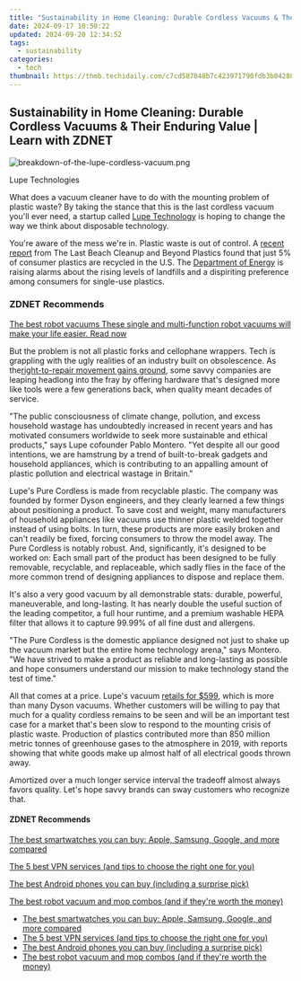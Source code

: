 ```yaml
---
title: "Sustainability in Home Cleaning: Durable Cordless Vacuums & Their Enduring Value | Learn with ZDNET"
date: 2024-09-17 10:50:22
updated: 2024-09-20 12:34:52
tags:
  - sustainability
categories:
  - tech
thumbnail: https://thmb.techidaily.com/c7cd587848b7c423971790fdb3b04288b53670a44c37276f13cc96d749320e4c.jpg
---
```


## Sustainability in Home Cleaning: Durable Cordless Vacuums & Their Enduring Value | Learn with ZDNET

![breakdown-of-the-lupe-cordless-vacuum.png](https://www.zdnet.com/a/img/resize/9fb4686825a7dba6a0d58a28eb6ca77085e671f3/2022/05/11/ebd97587-9427-4885-bfb5-80cdbc98f416/breakdown-of-the-lupe-cordless-vacuum.png?auto=webp&width=1280)

Lupe Technologies

What does a vacuum cleaner have to do with the mounting problem of plastic waste? By taking the stance that this is the last cordless vacuum you'll ever need, a startup called [Lupe Technology](https://uk.lupetechnology.com/products/pure-cordless-vacuum-cleaner) is hoping to change the way we think about disposable technology.

You're aware of the mess we're in. Plastic waste is out of control. A [recent report](https://www.invw.org/2022/05/05/the-us-only-recycled-about-5-of-plastic-waste-last-year/#:~:text=But%20a%20new%20report%20from,into%20new%20products%20in%202021.) from The Last Beach Cleanup and Beyond Plastics found that just 5% of consumer plastics are recycled in the U.S. The [Department of Energy](https://www.energy.gov/articles/doe-invests-134-million-combat-plastic-waste-reduce-plastic-industry-emissions) is raising alarms about the rising levels of landfills and a dispiriting preference among consumers for single-use plastics.

### **ZDNET** Recommends

[The best robot vacuums These single and multi-function robot vacuums will make your life easier.  Read now](https://www.zdnet.com/article/best-robot-vacuum/)

But the problem is not all plastic forks and cellophane wrappers. Tech is grappling with the ugly realities of an industry built on obsolescence. As the[right-to-repair movement gains ground](https://www.nytimes.com/2020/10/23/climate/right-to-repair.html#:~:text=The%20goal%20of%20right%2Dto,up%20in%20the%20scrap%20heap.), some savvy companies are leaping headlong into the fray by offering hardware that's designed more like tools were a few generations back, when quality meant decades of service.

"The public consciousness of climate change, pollution, and excess household wastage has undoubtedly increased in recent years and has motivated consumers worldwide to seek more sustainable and ethical products," says Lupe cofounder Pablo Montero. "Yet despite all our good intentions, we are hamstrung by a trend of built-to-break gadgets and household appliances, which is contributing to an appalling amount of plastic pollution and electrical wastage in Britain."

Lupe's Pure Cordless is made from recyclable plastic. The company was founded by former Dyson engineers, and they clearly learned a few things about positioning a product. To save cost and weight, many manufacturers of household appliances like vacuums use thinner plastic welded together instead of using bolts. In turn, these products are more easily broken and can't readily be fixed, forcing consumers to throw the model away. The Pure Cordless is notably robust. And, significantly, it's designed to be worked on: Each small part of the product has been designed to be fully removable, recyclable, and replaceable, which sadly flies in the face of the more common trend of designing appliances to dispose and replace them.

It's also a very good vacuum by all demonstrable stats: durable, powerful, maneuverable, and long-lasting. It has nearly double the useful suction of the leading competitor, a full hour runtime, and a premium washable HEPA filter that allows it to capture 99.99% of all fine dust and allergens.

"The Pure Cordless is the domestic appliance designed not just to shake up the vacuum market but the entire home technology arena," says Montero. "We have strived to make a product as reliable and long-lasting as possible and hope consumers understand our mission to make technology stand the test of time."

All that comes at a price. Lupe's vacuum [retails for $599](https://uk.lupetechnology.com/products/pure-cordless-vacuum-cleaner), which is more than many Dyson vacuums. Whether customers will be willing to pay that much for a quality cordless remains to be seen and will be an important test case for a market that's been slow to respond to the mounting crisis of plastic waste. Production of plastics contributed more than 850 million metric tonnes of greenhouse gases to the atmosphere in 2019, with reports showing that white goods make up almost half of all electrical goods thrown away. 

Amortized over a much longer service interval the tradeoff almost always favors quality. Let's hope savvy brands can sway customers who recognize that.

#### **ZDNET** Recommends

[The best smartwatches you can buy: Apple, Samsung, Google, and more compared](https://www.zdnet.com/article/best-smartwatch/ "The best smartwatches you can buy: Apple, Samsung, Google, and more compared")

[The 5 best VPN services (and tips to choose the right one for you)](https://www.zdnet.com/article/best-vpn/ "The 5 best VPN services (and tips to choose the right one for you)")

[The best Android phones you can buy (including a surprise pick)](https://www.zdnet.com/article/best-android-phone/ "The best Android phones you can buy (including a surprise pick)")

[The best robot vacuum and mop combos (and if they're worth the money)](https://www.zdnet.com/article/best-robot-vacuum-mop/ "The best robot vacuum and mop combos (and if they're worth the money)")

* [The best smartwatches you can buy: Apple, Samsung, Google, and more compared](https://www.zdnet.com/article/best-smartwatch/ "The best smartwatches you can buy: Apple, Samsung, Google, and more compared")
* [The 5 best VPN services (and tips to choose the right one for you)](https://www.zdnet.com/article/best-vpn/ "The 5 best VPN services (and tips to choose the right one for you)")
* [The best Android phones you can buy (including a surprise pick)](https://www.zdnet.com/article/best-android-phone/ "The best Android phones you can buy (including a surprise pick)")
* [The best robot vacuum and mop combos (and if they're worth the money)](https://www.zdnet.com/article/best-robot-vacuum-mop/ "The best robot vacuum and mop combos (and if they're worth the money)")

<ins class="adsbygoogle"
     style="display:block"
     data-ad-format="autorelaxed"
     data-ad-client="ca-pub-7571918770474297"
     data-ad-slot="1223367746"></ins>



<ins class="adsbygoogle"
     style="display:block"
     data-ad-client="ca-pub-7571918770474297"
     data-ad-slot="8358498916"
     data-ad-format="auto"
     data-full-width-responsive="true"></ins>
